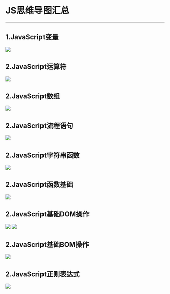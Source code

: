 # JS思维导图汇总
-----------------------------

## 1.JavaScript变量

![](http://images.cnitblog.com/blog/608782/201409/031424088288890.gif)

## 2.JavaScript运算符

![](http://images.cnitblog.com/blog/608782/201409/031425524532800.gif)

## 2.JavaScript数组

![](http://images.cnitblog.com/blog/608782/201409/031426347503011.gif)

## 2.JavaScript流程语句

![](http://images.cnitblog.com/blog/608782/201409/031427375004707.gif)

## 2.JavaScript字符串函数

![](http://images.cnitblog.com/blog/608782/201409/031428564386592.gif)

## 2.JavaScript函数基础

![](http://images.cnitblog.com/blog/608782/201409/031429317505536.gif)

## 2.JavaScript基础DOM操作

![](http://images.cnitblog.com/blog/608782/201409/031430098606493.gif)
![](http://images.cnitblog.com/blog2015/608782/201503/291310116771993.jpg)

## 2.JavaScript基础BOM操作

![](http://images.cnitblog.com/blog2015/608782/201503/291311256619962.jpg)
## 2.JavaScript正则表达式

![](http://images.cnitblog.com/blog/608782/201409/031430427829068.gif)
